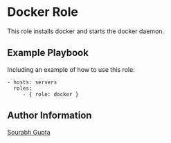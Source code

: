 # Docker Role

This role installs docker and starts the docker daemon.

## Example Playbook

Including an example of how to use this role:

    - hosts: servers
      roles:
         - { role: docker }

## Author Information

[Sourabh Gupta](https://sourabhgupta.in)
